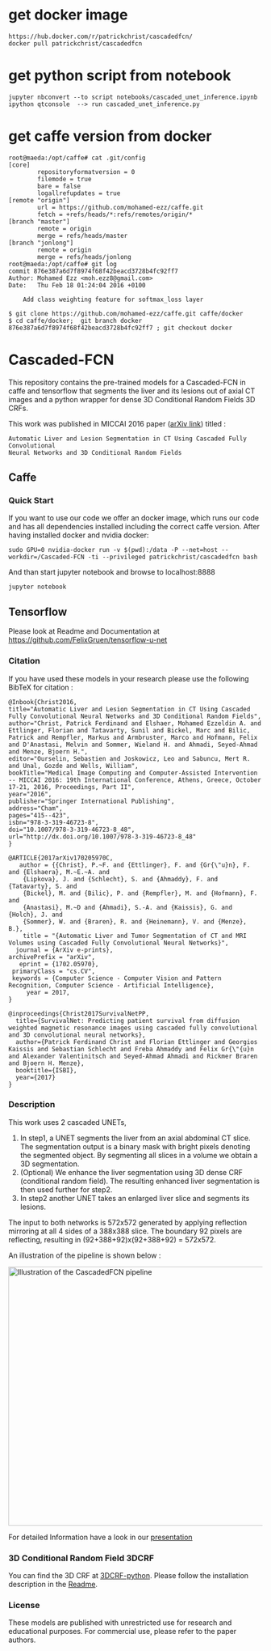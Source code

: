 # get docker image #
```
https://hub.docker.com/r/patrickchrist/cascadedfcn/
docker pull patrickchrist/cascadedfcn
```

# get python script from notebook #
```
jupyter nbconvert --to script notebooks/cascaded_unet_inference.ipynb
ipython qtconsole  --> run cascaded_unet_inference.py
```

# get caffe version from docker
```
root@maeda:/opt/caffe# cat .git/config
[core]
        repositoryformatversion = 0
        filemode = true
        bare = false
        logallrefupdates = true
[remote "origin"]
        url = https://github.com/mohamed-ezz/caffe.git
        fetch = +refs/heads/*:refs/remotes/origin/*
[branch "master"]
        remote = origin
        merge = refs/heads/master
[branch "jonlong"]
        remote = origin
        merge = refs/heads/jonlong
root@maeda:/opt/caffe# git log
commit 876e387a6d7f8974f68f42beacd3728b4fc92ff7
Author: Mohamed Ezz <moh.ezz8@gmail.com>
Date:   Thu Feb 18 01:24:04 2016 +0100

    Add class weighting feature for softmax_loss layer

$ git clone https://github.com/mohamed-ezz/caffe.git caffe/docker
$ cd caffe/docker;  git branch docker 876e387a6d7f8974f68f42beacd3728b4fc92ff7 ; git checkout docker
```


# Cascaded-FCN #
This repository contains the pre-trained models for a Cascaded-FCN in caffe and tensorflow that segments the liver and its lesions out of axial CT images and a python wrapper for dense 3D Conditional Random Fields 3D CRFs.


This work was published in MICCAI 2016 paper ([arXiv link](https://arxiv.org/abs/1610.02177)) titled : 

```
Automatic Liver and Lesion Segmentation in CT Using Cascaded Fully Convolutional 
Neural Networks and 3D Conditional Random Fields
```
## Caffe ##
### Quick Start ###
If you want to use our code we offer an docker image, which runs our code and has all dependencies installed including the correct caffe version. After having installed docker and nvidia docker:
```
sudo GPU=0 nvidia-docker run -v $(pwd):/data -P --net=host --workdir=/Cascaded-FCN -ti --privileged patrickchrist/cascadedfcn bash
```
And than start jupyter notebook and browse to localhost:8888
```
jupyter notebook
```
## Tensorflow ## 
Please look at Readme and Documentation at https://github.com/FelixGruen/tensorflow-u-net
### Citation ###

If you have used these models in your research please use the following BibTeX for citation :
```
@Inbook{Christ2016,
title="Automatic Liver and Lesion Segmentation in CT Using Cascaded Fully Convolutional Neural Networks and 3D Conditional Random Fields",
author="Christ, Patrick Ferdinand and Elshaer, Mohamed Ezzeldin A. and Ettlinger, Florian and Tatavarty, Sunil and Bickel, Marc and Bilic, Patrick and Rempfler, Markus and Armbruster, Marco and Hofmann, Felix and D'Anastasi, Melvin and Sommer, Wieland H. and Ahmadi, Seyed-Ahmad and Menze, Bjoern H.",
editor="Ourselin, Sebastien and Joskowicz, Leo and Sabuncu, Mert R. and Unal, Gozde and Wells, William",
bookTitle="Medical Image Computing and Computer-Assisted Intervention -- MICCAI 2016: 19th International Conference, Athens, Greece, October 17-21, 2016, Proceedings, Part II",
year="2016",
publisher="Springer International Publishing",
address="Cham",
pages="415--423",
isbn="978-3-319-46723-8",
doi="10.1007/978-3-319-46723-8_48",
url="http://dx.doi.org/10.1007/978-3-319-46723-8_48"
}
```
```
@ARTICLE{2017arXiv170205970C,
   author = {{Christ}, P.~F. and {Ettlinger}, F. and {Gr{\"u}n}, F. and {Elshaera}, M.~E.~A. and 
	{Lipkova}, J. and {Schlecht}, S. and {Ahmaddy}, F. and {Tatavarty}, S. and 
	{Bickel}, M. and {Bilic}, P. and {Rempfler}, M. and {Hofmann}, F. and 
	{Anastasi}, M.~D and {Ahmadi}, S.-A. and {Kaissis}, G. and {Holch}, J. and 
	{Sommer}, W. and {Braren}, R. and {Heinemann}, V. and {Menze}, B.},
    title = "{Automatic Liver and Tumor Segmentation of CT and MRI Volumes using Cascaded Fully Convolutional Neural Networks}",
  journal = {ArXiv e-prints},
archivePrefix = "arXiv",
   eprint = {1702.05970},
 primaryClass = "cs.CV",
 keywords = {Computer Science - Computer Vision and Pattern Recognition, Computer Science - Artificial Intelligence},
     year = 2017,
}
```
```
@inproceedings{Christ2017SurvivalNetPP,
  title={SurvivalNet: Predicting patient survival from diffusion weighted magnetic resonance images using cascaded fully convolutional and 3D convolutional neural networks},
  author={Patrick Ferdinand Christ and Florian Ettlinger and Georgios Kaissis and Sebastian Schlecht and Freba Ahmaddy and Felix Gr{\"{u}n and Alexander Valentinitsch and Seyed-Ahmad Ahmadi and Rickmer Braren and Bjoern H. Menze},
  booktitle={ISBI},
  year={2017}
}
```
### Description ###
This work uses 2 cascaded UNETs, 

 1. In step1, a UNET segments the liver from an axial abdominal CT slice. The segmentation output is a binary mask with bright pixels denoting the segmented object. By segmenting all slices in a volume we obtain a 3D segmentation. 
 2. (Optional) We enhance the liver segmentation using 3D dense CRF (conditional random field). The resulting enhanced liver segmentation is then used further for step2.
 3. In step2 another UNET takes an enlarged liver slice and segments its lesions. 
 
The input to both networks is 572x572 generated by applying reflection mirroring at all 4 sides of a 388x388 slice. The boundary 92 pixels are reflecting, resulting in (92+388+92)x(92+388+92) = 572x572.

An illustration of the pipeline is shown below :

<img src="https://www.dropbox.com/s/rmqo0s82i8r1ihm/CascadedFCN_Pipeline.png?dl=1" width="512" alt="Illustration of the CascadedFCN pipeline">

For detailed Information have a look in our [presentation](Cascaded-FCN.pdf)

### 3D Conditional Random Field 3DCRF
You can find the 3D CRF at [3DCRF-python](https://github.com/mbickel/DenseInferenceWrapper). Please follow the installation description in the [Readme](https://github.com/mbickel/DenseInferenceWrapper/blob/master/readme.md).

### License 

These models are published with unrestricted use for research and educational purposes.
For commercial use, please refer to the paper authors.
